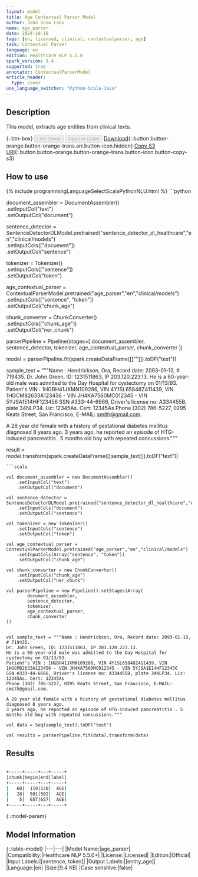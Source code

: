 ```yaml
---
layout: model
title: Age Contextual Parser Model
author: John Snow Labs
name: age_parser
date: 2024-10-18
tags: [en, licensed, clinical, contextualparser, age]
task: Contextual Parser
language: en
edition: Healthcare NLP 5.5.0
spark_version: 3.4
supported: true
annotator: ContextualParserModel
article_header:
  type: cover
use_language_switcher: "Python-Scala-Java"
---
```


## Description

This model, extracts age entities from clinical texts.

{:.btn-box}
<button class="button button-orange" disabled>Live Demo</button>
<button class="button button-orange" disabled>Open in Colab</button>
[Download](https://s3.amazonaws.com/auxdata.johnsnowlabs.com/clinical/models/age_parser_en_5.5.0_3.4_1729219700932.zip){:.button.button-orange.button-orange-trans.arr.button-icon.hidden}
[Copy S3 URI](s3://auxdata.johnsnowlabs.com/clinical/models/age_parser_en_5.5.0_3.4_1729219700932.zip){:.button.button-orange.button-orange-trans.button-icon.button-copy-s3}

## How to use



<div class="tabs-box" markdown="1">
{% include programmingLanguageSelectScalaPythonNLU.html %}
```python

document_assembler = DocumentAssembler() \
    .setInputCol("text") \
    .setOutputCol("document")

sentence_detector = SentenceDetectorDLModel.pretrained("sentence_detector_dl_healthcare","en","clinical/models")\
    .setInputCols(["document"])\
    .setOutputCol("sentence")

tokenizer = Tokenizer() \
    .setInputCols(["sentence"]) \
    .setOutputCol("token")

age_contextual_parser = ContextualParserModel.pretrained("age_parser","en","clinical/models") \
    .setInputCols(["sentence", "token"]) \
    .setOutputCol("chunk_age")

chunk_converter = ChunkConverter() \
    .setInputCols(["chunk_age"]) \
    .setOutputCol("ner_chunk")

parserPipeline = Pipeline(stages=[
        document_assembler,
        sentence_detector,
        tokenizer,
        age_contextual_parser,
        chunk_converter
        ])

model = parserPipeline.fit(spark.createDataFrame([[""]]).toDF("text"))

sample_text = """Name : Hendrickson, Ora, Record date: 2093-01-13, # 719435.
Dr. John Green, ID: 1231511863, IP 203.120.223.13.
He is a 60-year-old male was admitted to the Day Hospital for cystectomy on 01/13/93.
Patient's VIN : 1HGBH41JXMN109286, VIN 4Y1SL65848Z411439, VIN 1HGCM82633A123456 - VIN JH4KA7560MC012345 - VIN 5YJSA1E14HF123456
SSN #333-44-6666, Driver's license no: A334455B, plate 34NLP34. Lic: 12345As. Cert: 12345As
Phone (302) 786-5227, 0295 Keats Street, San Francisco, E-MAIL: smith@gmail.com.

A 28 year old female with a history of gestational diabetes mellitus diagnosed 8 years ago.
3 years ago, he reported an episode of HTG-induced pancreatitis . 5 months old boy with repeated concussions."""

result = model.transform(spark.createDataFrame([[sample_text]]).toDF("text"))

```
```scala

val document_assembler = new DocumentAssembler()
    .setInputCol("text")
    .setOutputCol("document")

val sentence_detector = SentenceDetectorDLModel.pretrained("sentence_detector_dl_healthcare","en","clinical/models")
    .setInputCols("document")
    .setOutputCol("sentence")

val tokenizer = new Tokenizer()
    .setInputCols("sentence")
    .setOutputCol("token")

val age_contextual_parser = ContextualParserModel.pretrained("age_parser","en","clinical/models")
    .setInputCols(Array("sentence", "token"))
    .setOutputCol("chunk_age")

val chunk_converter = new ChunkConverter()
    .setInputCols("chunk_age")
    .setOutputCol("ner_chunk")

val parserPipeline = new Pipeline().setStages(Array(
        document_assembler,
        sentence_detector,
        tokenizer,
        age_contextual_parser,
        chunk_converter
))


val sample_text = """Name : Hendrickson, Ora, Record date: 2093-01-13, # 719435.
Dr. John Green, ID: 1231511863, IP 203.120.223.13.
He is a 60-year-old male was admitted to the Day Hospital for cystectomy on 01/13/93.
Patient's VIN : 1HGBH41JXMN109286, VIN 4Y1SL65848Z411439, VIN 1HGCM82633A123456 - VIN JH4KA7560MC012345 - VIN 5YJSA1E14HF123456
SSN #333-44-6666, Driver's license no: A334455B, plate 34NLP34. Lic: 12345As. Cert: 12345As
Phone (302) 786-5227, 0295 Keats Street, San Francisco, E-MAIL: smith@gmail.com.

A 28 year old female with a history of gestational diabetes mellitus diagnosed 8 years ago.
3 years ago, he reported an episode of HTG-induced pancreatitis . 5 months old boy with repeated concussions."""

val data = Seq(sample_text).toDF("text")

val results = parserPipeline.fit(data).transform(data)

```
</div>

## Results

```bash

+-----+-----+---+-----+
|chunk|begin|end|label|
+-----+-----+---+-----+
|   60|  119|120|  AGE|
|   28|  501|502|  AGE|
|    5|  657|657|  AGE|
+-----+-----+---+-----+

```

{:.model-param}
## Model Information

{:.table-model}
|---|---|
|Model Name:|age_parser|
|Compatibility:|Healthcare NLP 5.5.0+|
|License:|Licensed|
|Edition:|Official|
|Input Labels:|[sentence, token]|
|Output Labels:|[entity_age]|
|Language:|en|
|Size:|9.4 KB|
|Case sensitive:|false|